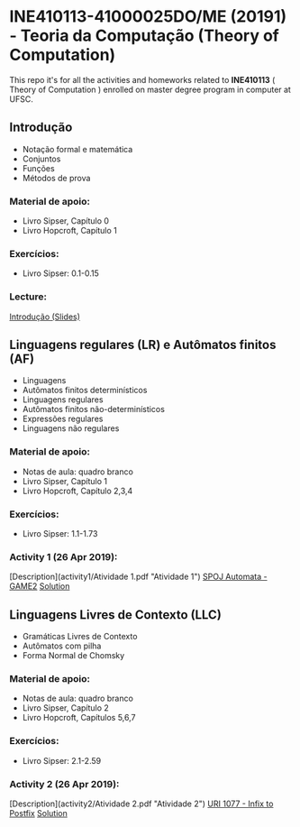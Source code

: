 # INE410113-41000025DO/ME (20191) - Teoria da Computação (Theory of Computation)
This repo it's for all the activities and homeworks related to **INE410113** ( Theory of Computation ) enrolled on master degree program in computer at UFSC. 

## Introdução
- Notação formal e matemática
- Conjuntos
- Funções
- Métodos de prova

### Material de apoio:
- Livro Sipser, Capítulo 0
- Livro Hopcroft, Capítulo 1

### Exercícios:
- Livro Sipser: 0.1-0.15

### Lecture:
[Introdução (Slides)](Introducao.pdf "Introdução")

## Linguagens regulares (LR) e Autômatos finitos (AF)
- Linguagens
- Autômatos finitos determinísticos
- Linguagens regulares
- Autômatos finitos não-determinísticos
- Expressões regulares
- Linguagens não regulares

### Material de apoio:
- Notas de aula: quadro branco
- Livro Sipser, Capítulo 1
- Livro Hopcroft, Capítulo 2,3,4

### Exercícios:
- Livro Sipser: 1.1-1.73

### Activity 1 (26 Apr 2019):
[Description](activity1/Atividade 1.pdf "Atividade 1")
[SPOJ Automata - GAME2](https://www.spoj.com/problems/AUTOMATA/ "AUTOMATA - GAME2")
[Solution](/activity1/ "Solution Directory")

## Linguagens Livres de Contexto (LLC)
- Gramáticas Livres de Contexto
- Autômatos com pilha
- Forma Normal de Chomsky

### Material de apoio:
- Notas de aula: quadro branco
- Livro Sipser, Capítulo 2
- Livro Hopcroft, Capítulos 5,6,7

### Exercícios:
- Livro Sipser: 2.1-2.59

### Activity 2 (26 Apr 2019):
[Description](activity2/Atividade 2.pdf "Atividade 2")
[URI 1077 - Infix to Postfix](https://www.urionlinejudge.com.br/judge/pt/problems/view/1077 "Infix to Postfix")
[Solution](/activity2/ "Solution Directory")
